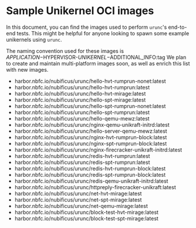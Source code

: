 # Sample Unikernel OCI images

In this document, you can find the images used to perform `urunc`'s end-to-end tests.
This might be helpful for anyone looking to spawn some example unikernels using `urunc`.

The naming convention used for these images is $APPLICATION-$HYPERVISOR-$UNIKERNEL-$ADDITIONAL_INFO:tag
We plan to create and maintain multi-platform images soon, as well as enrich this list with new images.

- harbor.nbfc.io/nubificus/urunc/hello-hvt-rumprun-nonet:latest
- harbor.nbfc.io/nubificus/urunc/hello-hvt-rumprun:latest
- harbor.nbfc.io/nubificus/urunc/hello-hvt-mirage:latest
- harbor.nbfc.io/nubificus/urunc/hello-spt-mirage:latest
- harbor.nbfc.io/nubificus/urunc/hello-spt-rumprun-nonet:latest
- harbor.nbfc.io/nubificus/urunc/hello-spt-rumprun:latest
- harbor.nbfc.io/nubificus/urunc/hello-qemu-mewz:latest
- harbor.nbfc.io/nubificus/urunc/nginx-qemu-unikraft-initrd:latest
- harbor.nbfc.io/nubificus/urunc/hello-server-qemu-mewz:latest
- harbor.nbfc.io/nubificus/urunc/nginx-hvt-rumprun-block:latest
- harbor.nbfc.io/nubificus/urunc/nginx-spt-rumprun-block:latest
- harbor.nbfc.io/nubificus/urunc/nginx-firecracker-unikraft-initrd:latest
- harbor.nbfc.io/nubificus/urunc/redis-hvt-rumprun:latest
- harbor.nbfc.io/nubificus/urunc/redis-spt-rumprun:latest
- harbor.nbfc.io/nubificus/urunc/redis-hvt-rumprun-block:latest
- harbor.nbfc.io/nubificus/urunc/redis-spt-rumprun-block:latest
- harbor.nbfc.io/nubificus/urunc/redis-qemu-unikraft-initrd:latest
- harbor.nbfc.io/nubificus/urunc/httpreply-firecracker-unikraft:latest
- harbor.nbfc.io/nubificus/urunc/net-hvt-mirage:latest
- harbor.nbfc.io/nubificus/urunc/net-spt-mirage:latest
- harbor.nbfc.io/nubificus/urunc/net-qemu-mirage:latest
- harbor.nbfc.io/nubificus/urunc/block-test-hvt-mirage:latest
- harbor.nbfc.io/nubificus/urunc/block-test-spt-mirage:latest

